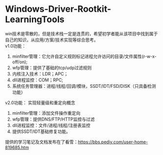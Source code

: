# Windows-Driver-Rootkit-LearningTools
win技术是零散的，但是技术栈一定是连贯的，希望初学者能从该项目中找到属于自己的知识，从应用/方案/技术实现等综合思考。  
v1.0功能：
1. minfilter管理：它允许自定义规则标记进程允许访问的目录/文件属性(r-w-x-off/on);
2. wfp管理：提供了基础的tcp/udp过滤规则
3. 内核注入技术：LDR；APC；
4. dll进程监控：COM；RPC;
5. 系统任务管理器：进程/线程/回调/模块，SSDT/IDT/FSD/DISK（只具备检测功能）

v2.0功能：
实现轻量级和重定向概念
1. minfilter管理：添加文件操作重定向
2. wfp管理：提供DNS/FTP/HTTP监控与过滤
3. dll进程监控：文件/进程/线程/注册表监控
4. 提供SSDT/IDT基础修复功能。

提供的学习笔记及文档发布在了看雪：https://bbs.pediy.com/user-home-819685.htm
